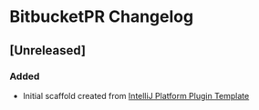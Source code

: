 <!-- Keep a Changelog guide -> https://keepachangelog.com -->

# BitbucketPR Changelog

## [Unreleased]
### Added
- Initial scaffold created from [IntelliJ Platform Plugin Template](https://github.com/JetBrains/intellij-platform-plugin-template)
